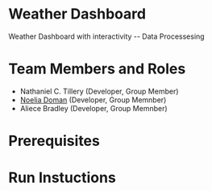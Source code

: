 # Weather Dashboard

Weather Dashboard with interactivity -- Data Processesing

# Team Members and Roles

* Nathaniel C. Tillery (Developer, Group Member)
* [Noelia Doman](https://github.com/Noeliadoman/CIS350-HW2-DOMAN.git) (Developer, Group Memnber)
* Aliece Bradley (Developer, Group Memnber)

# Prerequisites

# Run Instuctions
